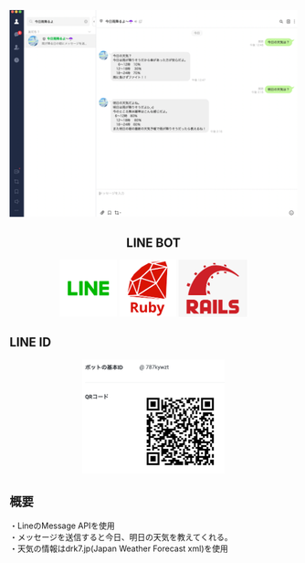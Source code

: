 ![LINE BOT](https://github.com/Daisuke-23/line-bot/blob/master/%E3%82%B9%E3%82%AF%E3%83%AA%E3%83%BC%E3%83%B3%E3%82%B7%E3%83%A7%E3%83%83%E3%83%88%202020-10-07%2014.17.46.png)

<h2 align="center">LINE BOT</h2>

<p align="center">
  <a href="LINEロゴ"><img src="https://github.com/Daisuke-23/line-bot/blob/master/line_icon_200_v3.jpg" height="100px；" /></a>
  <a href="Rubyロゴ"><img src="https://github.com/Daisuke-23/line-bot/blob/master/%E3%82%BF%E3%82%99%E3%82%A6%E3%83%B3%E3%83%AD%E3%83%BC%E3%83%88%E3%82%99.png" height="100px；" /></a>
  <a href="Firebase公式サイトURL"><img src="https://github.com/Daisuke-23/line-bot/blob/master/%E3%82%BF%E3%82%99%E3%82%A6%E3%83%B3%E3%83%AD%E3%83%BC%E3%83%88%E3%82%99%20(1).png" height="100px;" /></a>
</p>

## LINE ID

<p align="center">
  <a href="LINEロゴ"><img src="https://github.com/Daisuke-23/line-bot/blob/master/%E3%82%B9%E3%82%AF%E3%83%AA%E3%83%BC%E3%83%B3%E3%82%B7%E3%83%A7%E3%83%83%E3%83%88%202020-10-07%2016.52.10.png" height="200px；" /></a></p>

## 概要
・LineのMessage APIを使用<br>
・メッセージを送信すると今日、明日の天気を教えてくれる。<br>
・天気の情報はdrk7.jp(Japan Weather Forecast xml)を使用

